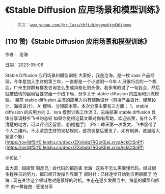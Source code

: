 # 《Stable Diffusion 应用场景和模型训练》

> 原文：[`www.yuque.com/for_lazy/thfiu8/ggyno6tgd36ipnme`](https://www.yuque.com/for_lazy/thfiu8/ggyno6tgd36ipnme)



## (110 赞)《Stable Diffusion 应用场景和模型训练》 

作者： 沧海 

日期：2023-05-06 

Stable Diffusion 应用场景和模型训练 大家好，我是沧海，是一枚 saas 产品经理，今年是加入生财的第三年，一直都是一个小透明～今年 4 月很巧合的一个机会，广州生财群有群友咨询怎么生成风格化的头像，我多嘴的说了一句我会，然后就被热情的组局官要求组一个线下局，分享关于 stable diffusion 的应用和训练模型。 目前 stable diffusion 主流的应用方向有辅助设计（包括产品设计、建筑设计、海报设计）、AI 模特、分镜脚本等。本次分享主要有三方面： 1、stable diffusion 的应用方向 2、lora 模型训练工作流 3、云端部署 stable diffusion 具体分享请移步飞书的总结 如果你觉得这篇文章对你有帮助，欢迎点赞，有什么不清楚的地方，可以评论区留言，谢谢[握手] （PS：昨天第一次发文，飞书里带了个人二维码，不太清楚生财的发帖规则，这次调整后重发了，如有刷屏，这里给大家道个歉）[https://ov4jtf5rf0.feishu.cn/docx/ZXvbdq7RGoKEeLxryxAckCtSnPf](https://ov4jtf5rf0.feishu.cn/docx/ZXvbdq7RGoKEeLxryxAckCtSnPf) 

评论区： 

孟大富 : 超级赞 周彦充 : 会代码的都厉害 沧海 : 这些不怎么需要懂代码，经过很多程序员的努力，都已经开发操作界面了 顺时针 : 已经逐步开始到应用层面了 沧海 : 现在关注这个领域绝对是最好的时机，生态在逐步发展当中，海量的模型和插件 疯一样自由 : 感谢分享
